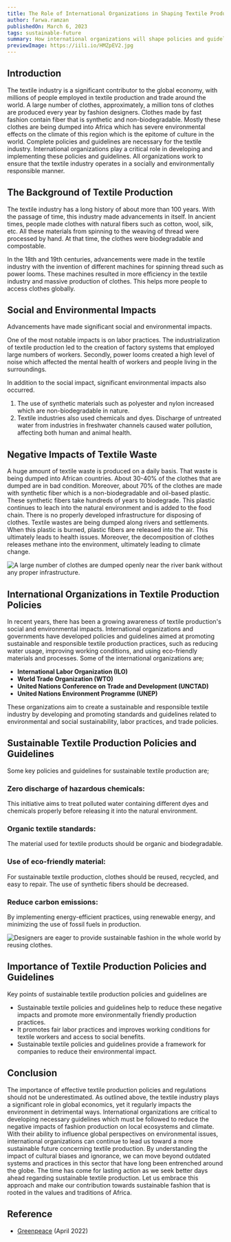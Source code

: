 ```yaml
---
title: The Role of International Organizations in Shaping Textile Production Policies and Guidelines
author: farwa.ramzan
publishedOn: March 6, 2023
tags: sustainable-future
summary: How international organizations will shape policies and guidelines in Europe? Explore more with Larry Rowbs Foundation.
previewImage: https://iili.io/HMZpEV2.jpg
---
```


## Introduction

The textile industry is a significant contributor to the global economy, with millions of people employed in textile production and trade around the world. A large number of clothes, approximately, a million tons of clothes are produced every year by fashion designers. Clothes made by fast fashion contain fiber that is synthetic and non-biodegradable. Mostly these clothes are being dumped into Africa which has severe environmental effects on the climate of this region which is the epitome of culture in the world. Complete policies and guidelines are necessary for the textile industry. International organizations play a critical role in developing and implementing these policies and guidelines. All organizations work to ensure that the textile industry operates in a socially and environmentally responsible manner.

## The Background of Textile Production

The textile industry has a long history of about more than 100 years. With the passage of time, this industry made advancements in itself. In ancient times, people made clothes with natural fibers such as cotton, wool, silk, etc. All these materials from spinning to the weaving of thread were processed by hand. At that time, the clothes were biodegradable and compostable.

In the 18th and 19th centuries, advancements were made in the textile industry with the invention of different machines for spinning thread such as power looms. These machines resulted in more efficiency in the textile industry and massive production of clothes. This helps more people to access clothes globally.

## Social and Environmental Impacts

Advancements have made significant social and environmental impacts.

One of the most notable impacts is on labor practices. The industrialization of textile production led to the creation of factory systems that employed large numbers of workers. Secondly, power looms created a high level of noise which affected the mental health of workers and people living in the surroundings.

In addition to the social impact, significant environmental impacts also occurred.

1. The use of synthetic materials such as polyester and nylon increased which are non-biodegradable in nature.
2. Textile industries also used chemicals and dyes. Discharge of untreated water from industries in freshwater channels caused water pollution, affecting both human and animal health.

## Negative Impacts of Textile Waste

A huge amount of textile waste is produced on a daily basis. That waste is being dumped into African countries. About 30-40% of the clothes that are dumped are in bad condition. Moreover, about 70% of the clothes are made with synthetic fiber which is a non-biodegradable and oil-based plastic. These synthetic fibers take hundreds of years to biodegrade. This plastic continues to leach into the natural environment and is added to the food chain. There is no properly developed infrastructure for disposing of clothes. Textile wastes are being dumped along rivers and settlements. When this plastic is burned, plastic fibers are released into the air. This ultimately leads to health issues. Moreover, the decomposition of clothes releases methane into the environment, ultimately leading to climate change.

![A large number of clothes are dumped openly near the river bank without any proper infrastructure.](https://iili.io/HMZpEV2.jpg)

## International Organizations in Textile Production Policies

In recent years, there has been a growing awareness of textile production's social and environmental impacts. International organizations and governments have developed policies and guidelines aimed at promoting sustainable and responsible textile production practices, such as reducing water usage, improving working conditions, and using eco-friendly materials and processes. Some of the international organizations are;

-   **International Labor Organization (ILO)**
-   **World Trade Organization (WTO)**
-   **United Nations Conference on Trade and Development (UNCTAD)**
-   **United Nations Environment Programme (UNEP)**

These organizations aim to create a sustainable and responsible textile industry by developing and promoting standards and guidelines related to environmental and social sustainability, labor practices, and trade policies.

## Sustainable Textile Production Policies and Guidelines

Some key policies and guidelines for sustainable textile production are;

### Zero discharge of hazardous chemicals:

This initiative aims to treat polluted water containing different dyes and chemicals properly before releasing it into the natural environment.

### Organic textile standards:

The material used for textile products should be organic and biodegradable.

### Use of eco-friendly material:

For sustainable textile production, clothes should be reused, recycled, and easy to repair. The use of synthetic fibers should be decreased.

### Reduce carbon emissions:

By implementing energy-efficient practices, using renewable energy, and minimizing the use of fossil fuels in production.

![Designers are eager to provide sustainable fashion in the whole world by reusing clothes.](https://iili.io/HMtSG9t.jpg)

## Importance of Textile Production Policies and Guidelines

Key points of sustainable textile production policies and guidelines are

-   Sustainable textile policies and guidelines help to reduce these negative impacts and promote more environmentally friendly production practices.
-   It promotes fair labor practices and improves working conditions for textile workers and access to social benefits.
-   Sustainable textile policies and guidelines provide a framework for companies to reduce their environmental impact.

## Conclusion

The importance of effective textile production policies and regulations should not be underestimated. As outlined above, the textile industry plays a significant role in global economics, yet it regularly impacts the environment in detrimental ways. International organizations are critical to developing necessary guidelines which must be followed to reduce the negative impacts of fashion production on local ecosystems and climate. With their ability to influence global perspectives on environmental issues, international organizations can continue to lead us toward a more sustainable future concerning textile production. By understanding the impact of cultural biases and ignorance, we can move beyond outdated systems and practices in this sector that have long been entrenched around the globe. The time has come for lasting action as we seek better days ahead regarding sustainable textile production. Let us embrace this approach and make our contribution towards sustainable fashion that is rooted in the values and traditions of Africa.

## Reference

-   [Greenpeace](https://www.greenpeace.org/static/planet4-international-stateless/2022/04/9f50d3de-greenpeace-germany-poisoned-fast-fashion-briefing-factsheet-april-2022.pdf) (April 2022)
